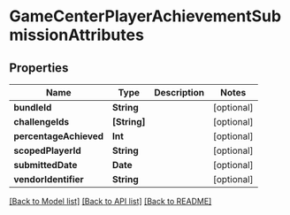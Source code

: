 # GameCenterPlayerAchievementSubmissionAttributes

## Properties
Name | Type | Description | Notes
------------ | ------------- | ------------- | -------------
**bundleId** | **String** |  | [optional] 
**challengeIds** | **[String]** |  | [optional] 
**percentageAchieved** | **Int** |  | [optional] 
**scopedPlayerId** | **String** |  | [optional] 
**submittedDate** | **Date** |  | [optional] 
**vendorIdentifier** | **String** |  | [optional] 

[[Back to Model list]](../README.md#documentation-for-models) [[Back to API list]](../README.md#documentation-for-api-endpoints) [[Back to README]](../README.md)


